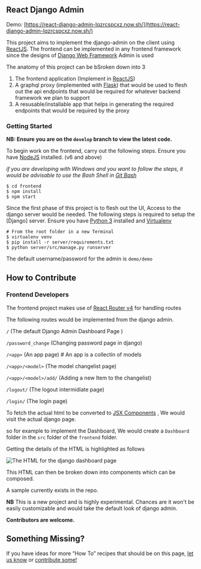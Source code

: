 ## React Django Admin

Demo: [https://react-django-admin-lqzrcspcxz.now.sh/](https://react-django-admin-lqzrcspcxz.now.sh/)


This project aims to implement the django-admin on the client using [ReactJS](https://facebook.github.io/react/). The frontend can be implemented in any frontend framework since the designs of [Django Web Framework](https://www.djangoproject.com/) Admin is used

The anatomy of this project can be bSroken down into 3 
1. The frontend application (Implement in [ReactJS](https://facebook.github.io/react/))
2. A graphql proxy (implemented with [Flask](http://flask.pocoo.org/)) that would be used to flesh out the api endpoints that would be required for whatever backend framework we plan to support
3. A resusable/installable app that helps in generating the required endpoints that would be required by the proxy

### Getting Started

**NB: Ensure you are on the `develop` branch to view the latest code.**

To begin work on the frontend, carry out the following steps.
Ensure you have [NodeJS](https://nodejs.org/en/) installed. (v6 and above) 

*if you are developing with Windows and you want to follow the steps, it would be advisable to use the Bash Shell in [Git Bash](https://git-scm.com/downloads)*

    $ cd frontend
    $ npm install
    $ npm start

Since the first phase of this project is to flesh out the UI, Access to the django server would be needed. The following steps is required to setup the [Django] server.
Ensure you have [Python 3](https://www.python.org/downloads/) installed and [Virtualenv](https://virtualenv.pypa.io/en/stable/)

    # From the root folder in a new Terminal
    $ virtualenv venv
    $ pip install -r server/requirements.txt
    $ python server/src/manage.py runserver

The default username/password for the admin is `demo/demo`

## How to Contribute
### Frontend Developers
The frontend project makes use of [React Router v4](https://reacttraining.com/react-router/web/guides/philosophy) for handling routes 

The following routes would be implemented from the django admin.

`/` (The default Django Admin Dashboard Page )

`/password_change` (Changing password page in django)

`/<app>` (An app page) # An app is a collectin of models

`/<app>/<model>` (The model changelist page)

`/<app>/<model>/add/` (Adding a new Item to the changelist)

`/logout/` (The logout intermidiate page)

`/login/` (The login page)

To fetch the actual html to be converted to [JSX Components](https://facebook.github.io/react/docs/jsx-in-depth.html) , We would visit the actual django page.

so for example to implement the Dashboard, We would create a `Dashboard` folder in the `src` folder of the `frontend` folder.

Getting the details of the HTML is highlighted as follows

![The HTML for the django dashboard page](/docs/dashboard.PNG)

This HTML can then be broken down into components which can be composed. 

A sample currently exists in the repo.

**NB**
This is a new project and is highly experimental. Chances are it won't be easily customizable and would take the default look of django admin.

**Contributors are welcome.**

## Something Missing?

If you have ideas for more “How To” recipes that should be on this page, [let us know](https://github.com/gbozee/react-django-admin/issues) or [contribute some!](https://github.com/gbozee/react-django-admin/blob/master/README.md)
